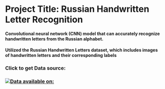# Project Title: Russian Handwritten Letter Recognition

#### Convolutional neural network (CNN) model that can accurately recognize handwritten letters from the Russian alphabet.
#### Utilized the Russian Handwritten Letters dataset, which includes images of handwritten letters and their corresponding labels




### Click to get Data source:
### [![Data available on:](https://img.shields.io/badge/Data%20available%20on-gold?style=for-the-badge)](https://www.kaggle.com/datasets/tatianasnwrt/russian-handwritten-letters?resource=download)

